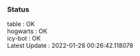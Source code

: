 ### Status


table : OK  
hogwarts : OK  
icy-bot : OK  
Latest Update : 2022-01-28 00:26:42.118078
